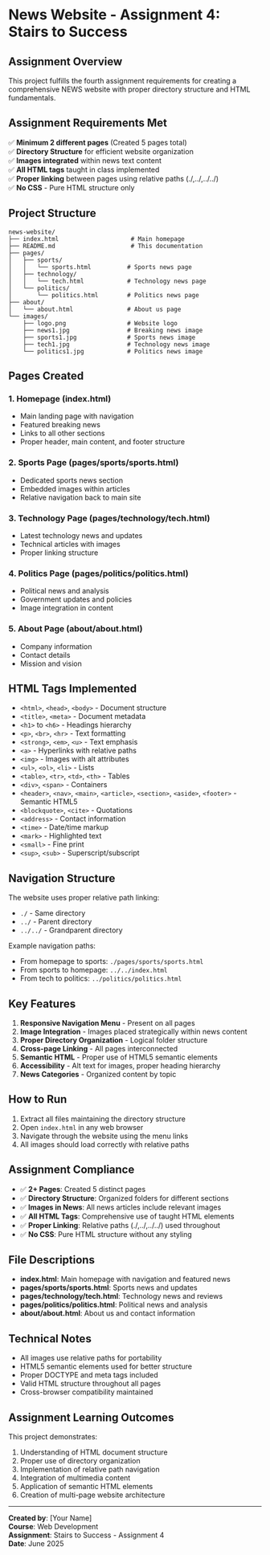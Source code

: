 # News Website - Assignment 4: Stairs to Success

## Assignment Overview
This project fulfills the fourth assignment requirements for creating a comprehensive NEWS website with proper directory structure and HTML fundamentals.

## Assignment Requirements Met
✅ **Minimum 2 different pages** (Created 5 pages total)  
✅ **Directory Structure** for efficient website organization  
✅ **Images integrated** within news text content  
✅ **All HTML tags** taught in class implemented  
✅ **Proper linking** between pages using relative paths (./,../,../../)  
✅ **No CSS** - Pure HTML structure only  

## Project Structure
```
news-website/
├── index.html                    # Main homepage
├── README.md                     # This documentation
├── pages/
│   ├── sports/
│   │   └── sports.html          # Sports news page
│   ├── technology/
│   │   └── tech.html            # Technology news page
│   └── politics/
│       └── politics.html        # Politics news page
├── about/
│   └── about.html               # About us page
└── images/
    ├── logo.png                 # Website logo
    ├── news1.jpg                # Breaking news image
    ├── sports1.jpg              # Sports news image
    ├── tech1.jpg                # Technology news image
    └── politics1.jpg            # Politics news image
```

## Pages Created

### 1. Homepage (index.html)
- Main landing page with navigation
- Featured breaking news
- Links to all other sections
- Proper header, main content, and footer structure

### 2. Sports Page (pages/sports/sports.html)
- Dedicated sports news section
- Embedded images within articles
- Relative navigation back to main site

### 3. Technology Page (pages/technology/tech.html)
- Latest technology news and updates
- Technical articles with images
- Proper linking structure

### 4. Politics Page (pages/politics/politics.html)
- Political news and analysis
- Government updates and policies
- Image integration in content

### 5. About Page (about/about.html)
- Company information
- Contact details
- Mission and vision

## HTML Tags Implemented
- `<html>`, `<head>`, `<body>` - Document structure
- `<title>`, `<meta>` - Document metadata
- `<h1>` to `<h6>` - Headings hierarchy
- `<p>`, `<br>`, `<hr>` - Text formatting
- `<strong>`, `<em>`, `<u>` - Text emphasis
- `<a>` - Hyperlinks with relative paths
- `<img>` - Images with alt attributes
- `<ul>`, `<ol>`, `<li>` - Lists
- `<table>`, `<tr>`, `<td>`, `<th>` - Tables
- `<div>`, `<span>` - Containers
- `<header>`, `<nav>`, `<main>`, `<article>`, `<section>`, `<aside>`, `<footer>` - Semantic HTML5
- `<blockquote>`, `<cite>` - Quotations
- `<address>` - Contact information
- `<time>` - Date/time markup
- `<mark>` - Highlighted text
- `<small>` - Fine print
- `<sup>`, `<sub>` - Superscript/subscript

## Navigation Structure
The website uses proper relative path linking:
- `./` - Same directory
- `../` - Parent directory  
- `../../` - Grandparent directory

Example navigation paths:
- From homepage to sports: `./pages/sports/sports.html`
- From sports to homepage: `../../index.html`
- From tech to politics: `../politics/politics.html`

## Key Features
1. **Responsive Navigation Menu** - Present on all pages
2. **Image Integration** - Images placed strategically within news content
3. **Proper Directory Organization** - Logical folder structure
4. **Cross-page Linking** - All pages interconnected
5. **Semantic HTML** - Proper use of HTML5 semantic elements
6. **Accessibility** - Alt text for images, proper heading hierarchy
7. **News Categories** - Organized content by topic

## How to Run
1. Extract all files maintaining the directory structure
2. Open `index.html` in any web browser
3. Navigate through the website using the menu links
4. All images should load correctly with relative paths

## Assignment Compliance
- ✅ **2+ Pages**: Created 5 distinct pages
- ✅ **Directory Structure**: Organized folders for different sections
- ✅ **Images in News**: All news articles include relevant images
- ✅ **All HTML Tags**: Comprehensive use of taught HTML elements
- ✅ **Proper Linking**: Relative paths (./,../,../../) used throughout
- ✅ **No CSS**: Pure HTML structure without any styling

## File Descriptions
- **index.html**: Main homepage with navigation and featured news
- **pages/sports/sports.html**: Sports news and updates
- **pages/technology/tech.html**: Technology news and reviews
- **pages/politics/politics.html**: Political news and analysis
- **about/about.html**: About us and contact information

## Technical Notes
- All images use relative paths for portability
- HTML5 semantic elements used for better structure
- Proper DOCTYPE and meta tags included
- Valid HTML structure throughout all pages
- Cross-browser compatibility maintained

## Assignment Learning Outcomes
This project demonstrates:
1. Understanding of HTML document structure
2. Proper use of directory organization
3. Implementation of relative path navigation
4. Integration of multimedia content
5. Application of semantic HTML elements
6. Creation of multi-page website architecture

---
**Created by**: [Your Name]  
**Course**: Web Development  
**Assignment**: Stairs to Success - Assignment 4  
**Date**: June 2025
